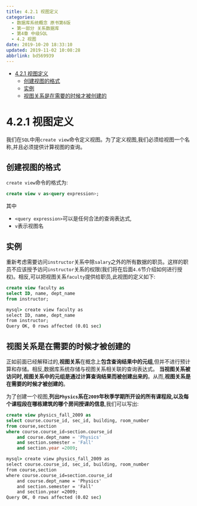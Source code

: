 ```yaml
---
title: 4.2.1 视图定义
categories: 
  - 数据库系统概念 原书第6版
  - 第一部分 关系数据库
  - 第4章 中级SQL
  - 4.2 视图
date: 2019-10-20 18:33:10
updated: 2019-11-02 10:08:28
abbrlink: bd569939
---
```

- [4.2.1 视图定义](/ReadingNotes/bd569939/#4-2-1-视图定义)
    - [创建视图的格式](/ReadingNotes/bd569939/#创建视图的格式)
    - [实例](/ReadingNotes/bd569939/#实例)
    - [视图关系是在需要的时候才被创建的](/ReadingNotes/bd569939/#视图关系是在需要的时候才被创建的)

<!--more-->
<script src="https://cdn.bootcss.com/jquery/3.4.0/jquery.slim.min.js"></script>
<script>$(document).ready(function () {$(".post-body > ul:nth-child(1)").hide();});</script>

<!--end-->
<!--SSTStart-->
# 4.2.1 视图定义 #
我们在`SQL`中用`create view`命令定义视图。为了定义视图,我们必须给视图一个名称,并且必须提供计算视图的查询。 
## 创建视图的格式 ##
`create view`命令的格式为:
```sql
create view v as<query expression>;
```
其中
- `<query expression>`可以是任何合法的查询表达式,
- `v`表示视图名

## 实例 ##
重新考虑需要访问`instructor`关系中除`salary`之外的所有数据的职员。这样的职员不应该授予访问`instructor`关系的权限(我们将在后面`4.6`节介绍如何进行授权)。相反,可以把视图关系`faculty`提供给职员,此视图的定义如下:
```sql
create view faculty as
select ID, name, dept_name
from instructor;
```
```cmd
mysql> create view faculty as
select ID, name, dept_name
from instructor;
Query OK, 0 rows affected (0.01 sec)

```
## 视图关系是在需要的时候才被创建的 ##
正如前面已经解释过的,**视图关系**在概念上**包含查询结果中的元组**,但并不进行预计算和存储。相反,数据库系统存储与视图关系相关联的查询表达式。
**当视图关系被访问时,视图关系中的元组是通过计算查询结果而被创建出来的**。从而,**视图关系是在需要的时候才被创建的**。

为了创建一个视图,**列出`Physics`系在`2009`年秋季学期所开设的所有课程段,以及每个课程段在哪栋建筑的哪个房间授课的信息**,我们可以写出:
```sql
create view physics_fall_2009 as
select course.course_id, sec_id, building, room_number
from course,section
where course.course_id=section.course_id
    and course.dept_name = 'Physics'
    and section.semester = 'Fall'
    and section.year =2009;
```
```cmd
mysql> create view physics_fall_2009 as
select course.course_id, sec_id, building, room_number
from course,section
where course.course_id=section.course_id
    and course.dept_name = 'Physics'
    and section.semester = 'Fall'
    and section.year =2009;
Query OK, 0 rows affected (0.02 sec)
```
<!--SSTStop-->

